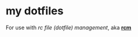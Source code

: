 # my dotfiles

For use with *rc file (dotfile) management*, aka
**[rcm](https://github.com/thoughtbot/rcm)**
